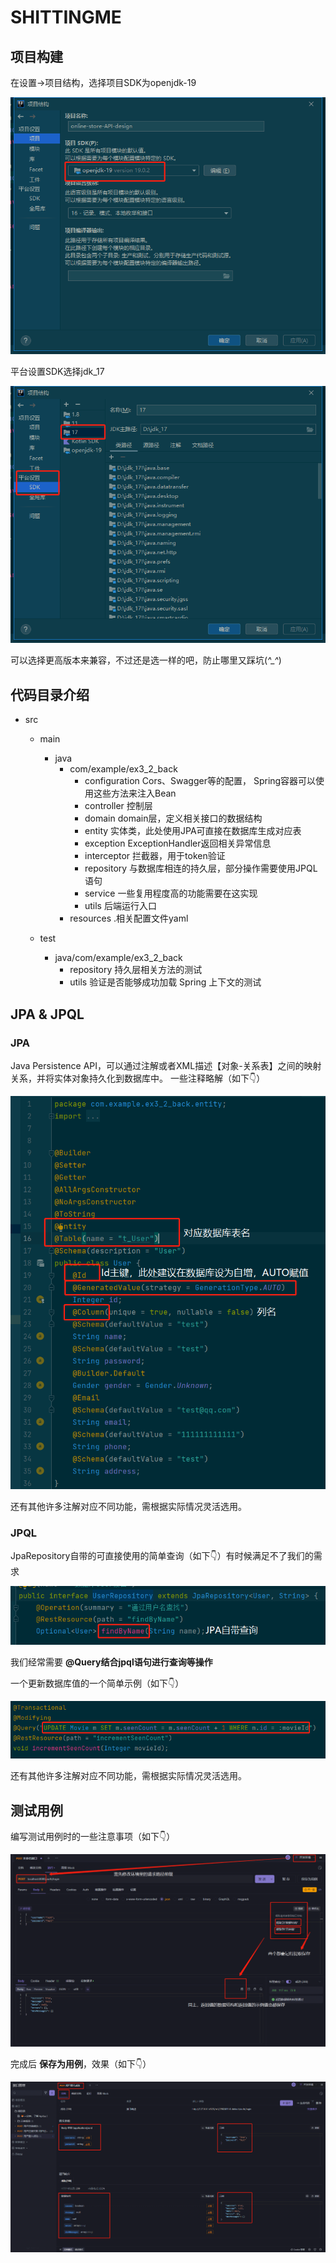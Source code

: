 # SHITTINGME

## 项目构建

在设置→项目结构，选择项目SDK为openjdk-19

<img src="README.assets/1687183835237.png" alt="1687183835237" style="zoom:80%;" />

平台设置SDK选择jdk_17

<img src="README.assets/1687183862861.png" alt="1687183862861" style="zoom:80%;" />

可以选择更高版本来兼容，不过还是选一样的吧，防止哪里又踩坑(*^_^*)

## 代码目录介绍

* src

  * main

    * java
      * com/example/ex3_2_back
        * configuration Cors、Swagger等的配置， Spring容器可以使用这些方法来注入Bean 
        * controller 控制层
        * domain domain层，定义相关接口的数据结构
        * entity 实体类，此处使用JPA可直接在数据库生成对应表
        * exception ExceptionHandler返回相关异常信息
        * interceptor 拦截器，用于token验证
        * repository 与数据库相连的持久层，部分操作需要使用JPQL语句
        * service 一些复用程度高的功能需要在这实现
        * utils 后端运行入口
      * resources .相关配置文件yaml

  * test

    * java/com/example/ex3_2_back
      * repository 持久层相关方法的测试
      * utils  验证是否能够成功加载 Spring 上下文的测试 

    

## JPA & JPQL

### JPA

 Java Persistence API，可以通过注解或者XML描述【对象-关系表】之间的映射关系，并将实体对象持久化到数据库中。 一些注释略解（如下👇）

![1687191186276](README.assets/1687191186276.png)

还有其他许多注解对应不同功能，需根据实际情况灵活选用。

### JPQL

JpaRepository自带的可直接使用的简单查询（如下👇）有时候满足不了我们的需求

![1687191393685](README.assets/1687191393685.png)

我们经常需要 **@Query结合jpql语句进行查询等操作** 

一个更新数据库值的一个简单示例（如下👇）

![1687191665489](README.assets/1687191665489.png)

还有其他许多注解对应不同功能，需根据实际情况灵活选用。

## 测试用例

编写测试用例时的一些注意事项（如下👇）

![1687188959142](README.assets/1687188959142.png)

完成后 **保存为用例**，效果（如下👇）

![1687189244594](README.assets/1687189244594.png)